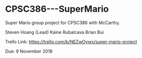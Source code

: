 # CPSC386---SuperMario
Super Mario group project for CPSC386 with McCarthy.

Steven Hoang (Lead)
Kaine Rubalcava 
Brian Bui

Trello Link:
https://trello.com/b/NEZwOywx/super-mario-project

Due:
9 November 2018
